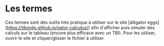 # Les termes

Ces termes sont des outils très pratique à utiliser sur le site [alligator eggs] (https://tibordp.github.io/gator-calculus/) afin d'afficher puis simuler des calculs sur le tableau (encore plus efficace avec un TBI).
Pour les utiliser, ouvrir le site et cliquer/glisser le fichier à utiliser.